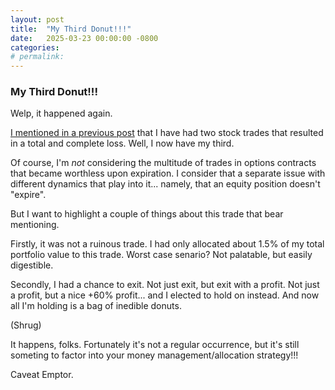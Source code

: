 ```yaml
---
layout: post
title:  "My Third Donut!!!"
date:   2025-03-23 00:00:00 -0800
categories: 
# permalink: 
---
```

### My Third Donut!!!

Welp, it happened again.

[I mentioned in a previous post](/FAQs/hotpicks/) that I have had two stock trades that resulted in a total and complete loss.  Well, I now have my third.  

Of course, I'm *not* considering the multitude of trades in options contracts that became worthless upon expiration.  I consider that a separate issue with different dynamics that play into it...  namely, that an equity position doesn't "expire".  

But I want to highlight a couple of things about this trade that bear mentioning.  

Firstly, it was not a ruinous trade.  I had only allocated about 1.5% of my total portfolio value to this trade.  Worst case senario?  Not palatable, but easily digestible.  

Secondly, I had a chance to exit.  Not just exit, but exit with a profit.  Not just a profit, but a nice +60% profit...  and I elected to hold on instead.  And now all I'm holding is a bag of inedible donuts.

(Shrug)  

It happens, folks.  Fortunately it's not a regular occurrence, but it's still someting to factor into your money management/allocation strategy!!!

Caveat Emptor.